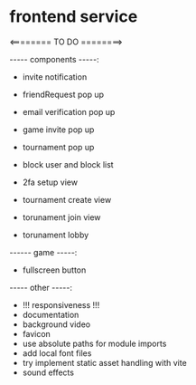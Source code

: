 # frontend service

<======== TO DO ========>

----- components -----:

- invite notification
- friendRequest pop up
- email verification pop up
- game invite pop up
- tournament pop up

- block user and block list
- 2fa setup view

- tournament create view
- torunament join view
- torunament lobby

------ game -----:

- fullscreen button

----- other -----:

- !!! responsiveness !!!
- documentation
- background video
- favicon
- use absolute paths for module imports
- add local font files
- try implement static asset handling with vite
- sound effects